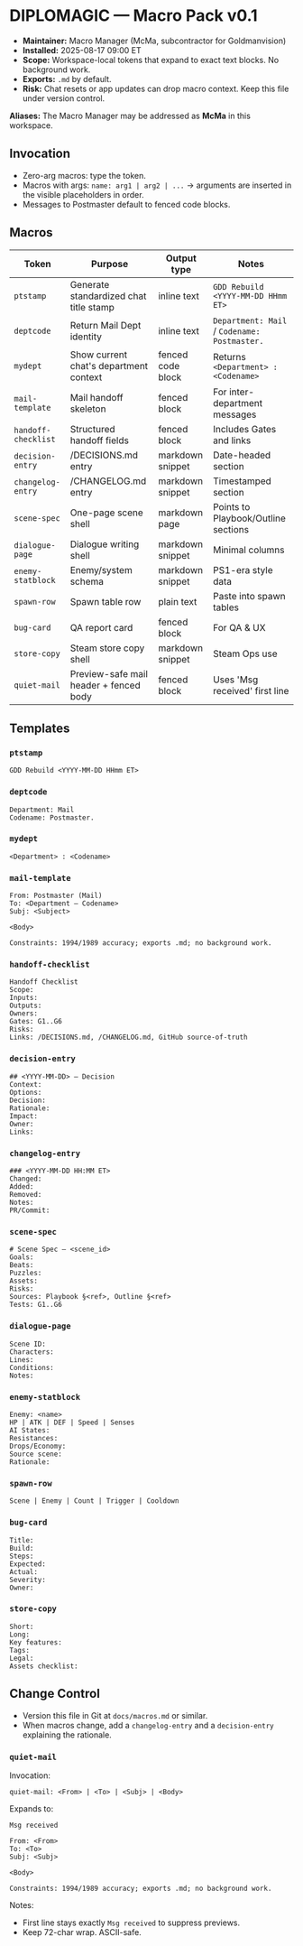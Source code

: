 # DIPLOMAGIC — Macro Pack v0.1

- **Maintainer:** Macro Manager (McMa, subcontractor for Goldmanvision)
- **Installed:** 2025-08-17 09:00 ET
- **Scope:** Workspace-local tokens that expand to exact text blocks. No background work.
- **Exports:** `.md` by default.
- **Risk:** Chat resets or app updates can drop macro context. Keep this file under version control.

**Aliases:** The Macro Manager may be addressed as **McMa** in this workspace.

## Invocation
- Zero-arg macros: type the token.
- Macros with args: `name: arg1 | arg2 | ...` → arguments are inserted in the visible placeholders in order.
- Messages to Postmaster default to fenced code blocks.

## Macros

| Token | Purpose | Output type | Notes |
|---|---|---|---|
| `ptstamp` | Generate standardized chat title stamp | inline text | `GDD Rebuild <YYYY-MM-DD HHmm ET>` |
| `deptcode` | Return Mail Dept identity | inline text | `Department: Mail` / `Codename: Postmaster.` |
| `mydept` | Show current chat's department context | fenced code block | Returns ```<Department> : <Codename>``` |
| `mail-template` | Mail handoff skeleton | fenced block | For inter-department messages |
| `handoff-checklist` | Structured handoff fields | fenced block | Includes Gates and links |
| `decision-entry` | /DECISIONS.md entry | markdown snippet | Date-headed section |
| `changelog-entry` | /CHANGELOG.md entry | markdown snippet | Timestamped section |
| `scene-spec` | One-page scene shell | markdown page | Points to Playbook/Outline sections |
| `dialogue-page` | Dialogue writing shell | markdown snippet | Minimal columns |
| `enemy-statblock` | Enemy/system schema | markdown snippet | PS1-era style data |
| `spawn-row` | Spawn table row | plain text | Paste into spawn tables |
| `bug-card` | QA report card | fenced block | For QA & UX |
| `store-copy` | Steam store copy shell | markdown snippet | Steam Ops use |
| `quiet-mail` | Preview-safe mail header + fenced body | fenced block | Uses 'Msg received' first line |

## Templates

### `ptstamp`
```
GDD Rebuild <YYYY-MM-DD HHmm ET>
```

### `deptcode`
```
Department: Mail
Codename: Postmaster.
```

### `mydept`
```<Department> : <Codename>```

### `mail-template`
```
From: Postmaster (Mail)
To: <Department — Codename>
Subj: <Subject>

<Body>

Constraints: 1994/1989 accuracy; exports .md; no background work.
```

### `handoff-checklist`
```
Handoff Checklist
Scope:
Inputs:
Outputs:
Owners:
Gates: G1..G6
Risks:
Links: /DECISIONS.md, /CHANGELOG.md, GitHub source-of-truth
```

### `decision-entry`
```
## <YYYY-MM-DD> — Decision
Context:
Options:
Decision:
Rationale:
Impact:
Owner:
Links:
```

### `changelog-entry`
```
### <YYYY-MM-DD HH:MM ET>
Changed:
Added:
Removed:
Notes:
PR/Commit:
```

### `scene-spec`
```
# Scene Spec — <scene_id>
Goals:
Beats:
Puzzles:
Assets:
Risks:
Sources: Playbook §<ref>, Outline §<ref>
Tests: G1..G6
```

### `dialogue-page`
```
Scene ID:
Characters:
Lines:
Conditions:
Notes:
```

### `enemy-statblock`
```
Enemy: <name>
HP | ATK | DEF | Speed | Senses
AI States:
Resistances:
Drops/Economy:
Source scene:
Rationale:
```

### `spawn-row`
```
Scene | Enemy | Count | Trigger | Cooldown
```

### `bug-card`
```
Title:
Build:
Steps:
Expected:
Actual:
Severity:
Owner:
```

### `store-copy`
```
Short:
Long:
Key features:
Tags:
Legal:
Assets checklist:
```

## Change Control
- Version this file in Git at `docs/macros.md` or similar.
- When macros change, add a `changelog-entry` and a `decision-entry` explaining the rationale.


### `quiet-mail`
Invocation:
```
quiet-mail: <From> | <To> | <Subj> | <Body>
```

Expands to:
```
Msg received

From: <From>
To: <To>
Subj: <Subj>

<Body>

Constraints: 1994/1989 accuracy; exports .md; no background work.
```

Notes:
- First line stays exactly `Msg received` to suppress previews.
- Keep 72-char wrap. ASCII-safe.
